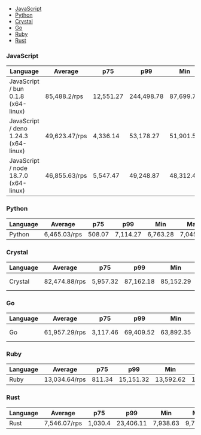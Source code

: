 - [JavaScript](#http-javascript)
- [Python](#http-python)
- [Crystal](#http-crystal)
- [Go](#http-go)
- [Ruby](#http-ruby)
- [Rust](#http-rust)

### <a name="http-javascript">JavaScript</a>

| Language                             | Average       | p75       | p99        | Min       | Max       | Latency   |
| ------------------------------------ | ------------- | --------- | ---------- | --------- | --------- | --------- |
| JavaScript / bun 0.1.8 (x64-linux)   | 85,488.2/rps  | 12,551.27 | 244,498.78 | 87,699.72 | 98,911.61 | 585.11 µs |
| JavaScript / deno 1.24.3 (x64-linux) | 49,623.47/rps | 4,336.14  | 53,178.27  | 51,901.55 | 52,463.9  | 1.01 ms   |
| JavaScript / node 18.7.0 (x64-linux) | 46,855.63/rps | 5,547.47  | 49,248.87  | 48,312.43 | 48,991.47 | 1.07 ms   |

### <a name="http-python">Python</a>

| Language | Average      | p75    | p99      | Min      | Max      | Latency |
| -------- | ------------ | ------ | -------- | -------- | -------- | ------- |
| Python   | 6,465.03/rps | 508.07 | 7,114.27 | 6,763.28 | 7,045.67 | 8.05 ms |

### <a name="http-crystal">Crystal</a>

| Language | Average       | p75      | p99       | Min       | Max      | Latency   |
| -------- | ------------- | -------- | --------- | --------- | -------- | --------- |
| Crystal  | 82,474.88/rps | 5,957.32 | 87,162.18 | 85,152.29 | 86,404.3 | 604.65 µs |

### <a name="http-go">Go</a>

| Language | Average       | p75      | p99       | Min       | Max       | Latency   |
| -------- | ------------- | -------- | --------- | --------- | --------- | --------- |
| Go       | 61,957.29/rps | 3,117.46 | 69,409.52 | 63,892.35 | 68,390.44 | 805.57 µs |

### <a name="http-ruby">Ruby</a>

| Language | Average       | p75    | p99       | Min       | Max       | Latency |
| -------- | ------------- | ------ | --------- | --------- | --------- | ------- |
| Ruby     | 13,034.64/rps | 811.34 | 15,151.32 | 13,592.62 | 14,506.33 | 3.83 ms |

### <a name="http-rust">Rust</a>

| Language | Average      | p75     | p99       | Min      | Max      | Latency |
| -------- | ------------ | ------- | --------- | -------- | -------- | ------- |
| Rust     | 7,546.07/rps | 1,030.4 | 23,406.11 | 7,938.63 | 9,744.55 | 6.65 ms |

